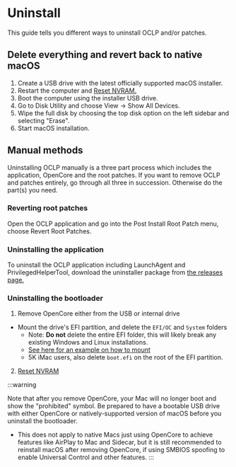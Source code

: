 # Uninstall

This guide tells you different ways to uninstall OCLP and/or patches.

## Delete everything and revert back to native macOS

1. Create a USB drive with the latest officially supported macOS installer.
2. Restart the computer and [Reset NVRAM.](https://support.apple.com/HT204063)
3. Boot the computer using the installer USB drive.
4. Go to Disk Utility and choose View -> Show All Devices.
5. Wipe the full disk by choosing the top disk option on the left sidebar and selecting "Erase".
6. Start macOS installation.

## Manual methods

Uninstalling OCLP manually is a three part process which includes the application, OpenCore and the root patches. If you want to remove OCLP and patches entirely, go through all three in succession. Otherwise do the part(s) you need.

### Reverting root patches

Open the OCLP application and go into the Post Install Root Patch menu, choose Revert Root Patches. 

### Uninstalling the application

To uninstall the OCLP application including LaunchAgent and PrivilegedHelperTool, download the uninstaller package from [the releases page.](https://github.com/khulansoft-lab/patcher/releases)

### Uninstalling the bootloader

1. Remove OpenCore either from the USB or internal drive

  * Mount the drive's EFI partition, and delete the `EFI/OC` and `System` folders
    * Note: **Do not** delete the entire EFI folder, this will likely break any existing Windows and Linux installations.
    * [See here for an example on how to mount](https://dortania.github.io/OpenCore-Post-Install/universal/oc2hdd.html)
    * 5K iMac users, also delete `boot.efi` on the root of the EFI partition.

2. [Reset NVRAM](https://support.apple.com/HT204063)

:::warning

Note that after you remove OpenCore, your Mac will no longer boot and show the "prohibited" symbol. Be prepared to have a bootable USB drive with either OpenCore or natively-supported version of macOS before you uninstall the bootloader.

* This does not apply to native Macs just using OpenCore to achieve features like AirPlay to Mac and Sidecar, but it is still recommended to reinstall macOS after removing OpenCore, if using SMBIOS spoofing to enable Universal Control and other features.
:::



